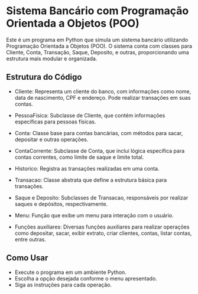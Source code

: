 # Sistema Bancário com Programação Orientada a Objetos (POO)
Este é um programa em Python que simula um sistema bancário utilizando Programação Orientada a Objetos (POO). O sistema conta com classes para Cliente, Conta, Transação, Saque, Deposito, e outras, proporcionando uma estrutura mais modular e organizada.

## Estrutura do Código
* Cliente: Representa um cliente do banco, com informações como nome, data de nascimento, CPF e endereço. Pode realizar transações em suas contas.

* PessoaFisica: Subclasse de Cliente, que contém informações específicas para pessoas físicas.

* Conta: Classe base para contas bancárias, com métodos para sacar, depositar e outras operações.

* ContaCorrente: Subclasse de Conta, que inclui lógica específica para contas correntes, como limite de saque e limite total.

* Historico: Registra as transações realizadas em uma conta.

* Transacao: Classe abstrata que define a estrutura básica para transações.

* Saque e Deposito: Subclasses de Transacao, responsáveis por realizar saques e depósitos, respectivamente.

* Menu: Função que exibe um menu para interação com o usuário.

- Funções auxiliares: Diversas funções auxiliares para realizar operações como depositar, sacar, exibir extrato, criar clientes, contas, listar contas, entre outras.

## Como Usar
* Execute o programa em um ambiente Python.
* Escolha a opção desejada conforme o menu apresentado.
* Siga as instruções para cada operação.
